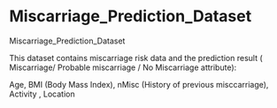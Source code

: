 # Miscarriage_Prediction_Dataset
Miscarriage_Prediction_Dataset


This dataset contains miscarriage risk data and the prediction result ( Miscarriage/ Probable miscarriage / No Miscarriage attribute):

Age, BMI	(Body Mass Index), nMisc	(History of previous misccarriage), Activity	, Location
